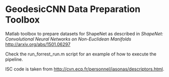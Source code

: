 # GeodesicCNN Data Preparation Toolbox
Matlab toolbox to prepare datasets for ShapeNet as described in
*ShapeNet: Convolutional Neural Networks on Non-Euclidean Manifolds*
http://arxiv.org/abs/1501.06297

Check the run_forrest_run.m script for an example of how to execute the
pipeline.

ISC code is taken from http://cvn.ecp.fr/personnel/iasonas/descriptors.html.
